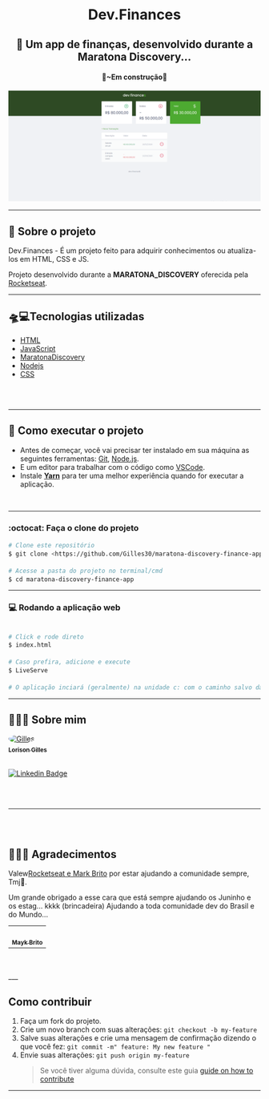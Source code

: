 <h1 align="center">Dev.Finances</h1>

<h2 align="center">🍕 Um app de finanças, desenvolvido durante a Maratona Discovery...</h2>

<h4 align="center">🚧~Em construção🚧</h4>

<img src="./assets/dev.finances.png" />

___

## 💬 Sobre o projeto
Dev.Finances - É um projeto feito para adquirir conhecimentos ou atualiza-los em HTML, CSS e JS.

Projeto desenvolvido durante a **MARATONA_DISCOVERY** oferecida pela [Rocketseat](https://app.rocketseat.com.br/).

___

## 🛸💻Tecnologias utilizadas
* [HTML](https://www.w3schools.com/html/)
* [JavaScript](https://nextjs.org)
* [MaratonaDiscovery](https://maratonadiscover.rocketseat.com.br/inscricao)
* [Nodejs](https://nodejs.org/en/)
* [CSS](https://www.w3schools.com/css/)
<br>
<br>

___

## 🚀 Como executar o projeto

- Antes de começar, você vai precisar ter instalado em sua máquina as seguintes ferramentas: [Git](https://git-scm.com), [Node.js](https://nodejs.org/en/). 
- E um editor para trabalhar com o código como [VSCode](https://code.visualstudio.com/).
- Instale **[Yarn](https://yarnpkg.com/)** para ter uma melhor experiência quando for executar a aplicação.

<br>

___

### :octocat: Faça o clone do projeto

```bash
# Clone este repositório
$ git clone <https://github.com/Gilles30/maratona-discovery-finance-app.git>

# Acesse a pasta do projeto no terminal/cmd
$ cd maratona-discovery-finance-app

```
___

### 💻 Rodando a aplicação web
```bash

# Click e rode direto
$ index.html

# Caso prefira, adicione e execute 
$ LiveServe

# O aplicação inciará (geralmente) na unidade c: com o caminho salvo da pasta>
```
___

## 👨🏻‍🚀 Sobre mim

  <a href="https://app.rocketseat.com.br/me/lorison-gilles-02226">
  <img style="border-radius: 50%; widht= 10px" width= "100px;" src="https://avatars3.githubusercontent.com/u/54437398?s=460&u=72d88fd3a7e3a95041d7771f3a5e6ad7f33b8740&v=4"  alt="Gilles"/>
  <br />
  <sub><b>Lorison Gilles</b></sub></a> <a href="https://app.rocketseat.com.br/me/lorison-gilles-02226/" title="Rocketseat"></a>

 <br>
 <br>

[![Linkedin Badge](https://img.shields.io/badge/-LorisonGilles-blue?style=flat-square&logo=Linkedin&logoColor=white&link=https://www.linkedin.com/in/lorison-gilles/)](https://www.linkedin.com/in/lorison-gilles/)

<br>
<br>

___
<br>
<br>

## 💜💙💙  Agradecimentos

Valew[Rocketseat e Mark Brito](https://www.rocketseat.com.br) por estar ajudando a comunidade sempre, Tmj🚀.

Um grande obrigado a esse cara que está sempre ajudando os Juninho e os estag... kkkk (brincadeira) Ajudando a toda comunidade dev do Brasil e do Mundo...

<table>
  <td align="center"><a href="https://app.rocketseat.com.br/me/maykbrito"><img style="border-radius: 50%;" src="https://avatars2.githubusercontent.com/u/6643122?s=460&u=1e9e1f04b76fb5374e6a041f5e41dce83f3b5d92&v=4" width="100px;" alt=""/><br /><sub><b>Mayk Brito</b></sub></a><br /><a href="https://app.rocketseat.com.br/me/maykbrito" title="Rocketseat"></a></td>
</table>
<br>
<br>
___

## Como contribuir

1. Faça um fork do projeto.
2. Crie um novo branch com suas alterações: `git checkout -b my-feature`
3. Salve suas alterações e crie uma mensagem de confirmação dizendo o que você fez: `git commit -m" feature: My new feature "`
4. Envie suas alterações: `git push origin my-feature`
   > Se você tiver alguma dúvida, consulte este guia [guide on how to contribute](./CONTRIBUTING.md)

---

